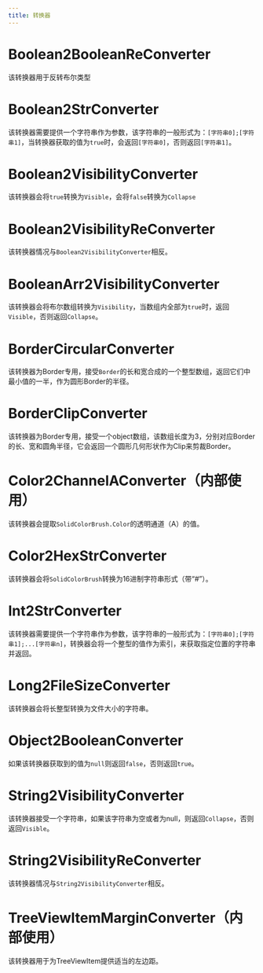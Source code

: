 ```yaml
---
title: 转换器
---
```


# Boolean2BooleanReConverter

该转换器用于反转布尔类型

# Boolean2StrConverter

该转换器需要提供一个字符串作为参数，该字符串的一般形式为：`[字符串0];[字符串1]`，当转换器获取的值为`true`时，会返回`[字符串0]`，否则返回`[字符串1]`。

# Boolean2VisibilityConverter

该转换器会将`true`转换为`Visible`，会将`false`转换为`Collapse`

# Boolean2VisibilityReConverter

该转换器情况与`Boolean2VisibilityConverter`相反。

# BooleanArr2VisibilityConverter

该转换器会将布尔数组转换为`Visibility`，当数组内全部为`true`时，返回`Visible`，否则返回`Collapse`。

# BorderCircularConverter

该转换器为Border专用，接受`Border`的长和宽合成的一个整型数组，返回它们中最小值的一半，作为圆形Border的半径。

# BorderClipConverter

该转换器为Border专用，接受一个object数组，该数组长度为3，分别对应Border的长、宽和圆角半径，它会返回一个圆形几何形状作为Clip来剪裁Border。

# Color2ChannelAConverter（内部使用）

该转换器会提取`SolidColorBrush.Color`的透明通道（A）的值。

# Color2HexStrConverter

该转换器会将`SolidColorBrush`转换为16进制字符串形式（带“#”）。

# Int2StrConverter

该转换器需要提供一个字符串作为参数，该字符串的一般形式为：`[字符串0];[字符串1];...[字符串n]`，转换器会将一个整型的值作为索引，来获取指定位置的字符串并返回。

# Long2FileSizeConverter

该转换器会将长整型转换为文件大小的字符串。

# Object2BooleanConverter

如果该转换器获取到的值为`null`则返回`false`，否则返回`true`。

# String2VisibilityConverter

该转换器接受一个字符串，如果该字符串为空或者为null，则返回`Collapse`，否则返回`Visible`。

# String2VisibilityReConverter

该转换器情况与`String2VisibilityConverter`相反。

# TreeViewItemMarginConverter（内部使用）

该转换器用于为TreeViewItem提供适当的左边距。
